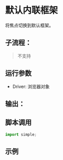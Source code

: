 # 默认内联框架 
将焦点切换到默认框架。

## 子流程：
> 不支持


## 运行参数

* Driver: 浏览器对象


## 输出：




## 脚本调用

```python
import simple;

```

## 示例